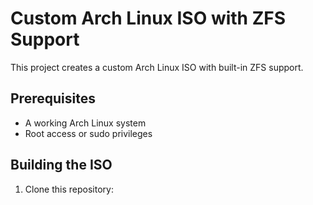 # Custom Arch Linux ISO with ZFS Support

This project creates a custom Arch Linux ISO with built-in ZFS support.

## Prerequisites

- A working Arch Linux system
- Root access or sudo privileges

## Building the ISO

1. Clone this repository:
   